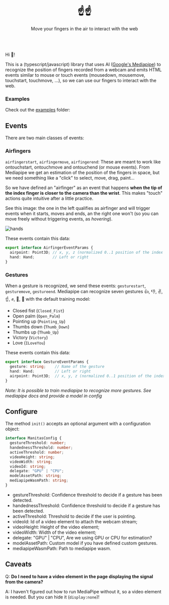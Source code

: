 <div align="center">
<h1> ☝️☝️ </h1>
Move your fingers in the air to interact with the web
</div>
<br/><br/><br/>

Hi 👋!

This is a (typescript/javascript) library that uses AI ([Google's Mediapipe](https://developers.google.com/mediapipe/solutions/vision/gesture_recognizer)) to recognize
the position of fingers recorded from a webcam and emits HTML events similar to mouse or touch events (mousedown, mousemove, touchstart, touchmove, ...),
so we can use our fingers to interact with the web.

### Examples

Check out the [examples](examples/) folder:

## Events

There are two main classes of events:

### Airfingers

`airfingerstart`, `airfingermove`, `airfingerend`: These are meant to work like ontouchstart, ontouchmove and ontouchend (or mouse events). From Mediapipe we get an estimation of the position of the fingers in space, but we need something like a "click" to select, move, drag, paint...

So we have defined an "airfinger" as an event that happens **when the tip of the index finger is closer to the camera than the wrist**. This makes "touch" actions quite intuitive after a little practice.

See this image: the one in the left qualifies as airfinger and will trigger events when it starts, moves and ends, an the right one won't (so you can move freely without triggering events, as *hovering*).

![hands](https://user-images.githubusercontent.com/154258/224560435-988c4649-9ec6-46f2-90a9-57ba58871595.png)


These events contain this data:

```typescript
export interface AirfingerEventParams {
  airpoint: Point3D; // x, y, z (normalized 0..1 position of the index finger)
  hand: Hand;        // Left or right
}
```

### Gestures

When a gesture is recognized, we send these events: `gesturestart`, `gesturemove`, `gestureend`. Mediapipe can recognize  seven gestures 👍, 👎, ✌️, ☝️, ✊, 👋, 🤟 with the default training model:

* Closed fist (`Closed_Fist`)
* Open palm (`Open_Palm`)
* Pointing up (`Pointing_Up`)
* Thumbs down (`Thumb_Down`)
* Thumbs up (`Thumb_Up`)
* Victory (`Victory`)
* Love (`ILoveYou`)

These events contain this data:


```typescript
export interface GestureEventParams {
  gesture: string;    // Name of the gesture 
  hand: Hand;         // Left or right
  airpoint: Point3D;  // x, y, z (normalized 0..1 position of the index finger)
}
```

*Note: It is possible to train mediapipe to recognize more gestures. See mediapipe docs and provide a model in config*

## Configure

The method `init()` accepts an optional argument with a configuration object:

```typescript
interface ManitasConfig {
  gestureThreshold: number;
  handednessThreshold: number;
  activeThreshold: number;
  videoHeight: string;
  videoWidth: string;
  videoId: string;
  delegate: "GPU" | "CPU";
  modelAssetPath: string;
  mediapipeWasmPath: string;
}
```

* gestureThreshold: Confidence threshold to decide if a gesture has been detected.
* handednessThreshold: Confidence threshold to decide if a gesture has been detected.
* activeThreshold: Threshold to decide if the user is pointing.
* videoId: Id of a video element to attach the webcam stream;
* videoHeight: Height of the video element;
* videoWidth: Width of the video element;
* delegate: "GPU" | "CPU", Are we using GPU or CPU for estimation?
* modelAssetPath: Custom model if you have defined custom gestures.
* mediapipeWasmPath: Path to mediapipe wasm.

## Caveats

Q: **Do I need to have a video element in the page displaying the signal from the camera?**

A: I haven't figured out how to run MediaPipe without it, so a video element is needed. But you can hide it (`display:none`)!


